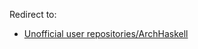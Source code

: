 Redirect to:

*   [Unofficial user repositories/ArchHaskell](/index.php/Unofficial_user_repositories/ArchHaskell "Unofficial user repositories/ArchHaskell")
